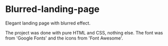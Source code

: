 # Blurred-landing-page
Elegant landing page with blurred effect.

The project was done with pure HTML and CSS, nothing else.
The font was from 'Google Fonts' and the icons from 'Font Awesome'.
